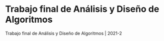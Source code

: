 # Trabajo final de Análisis y Diseño de Algoritmos

Trabajo final de Análisis y Diseño de Algoritmos | 2021-2